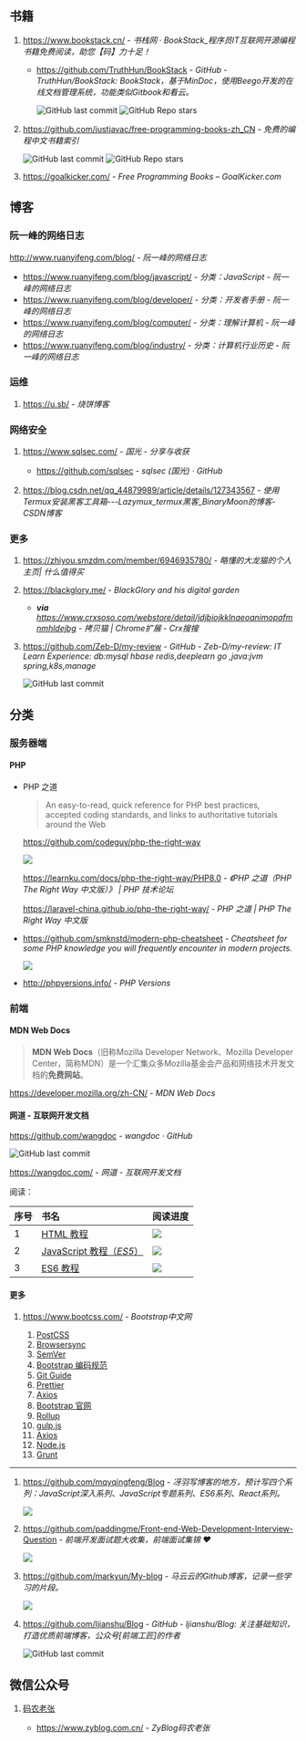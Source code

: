 ## 书籍

1. https://www.bookstack.cn/ - *书栈网 · BookStack_程序员IT互联网开源编程书籍免费阅读，助您【码】力十足！*

    - https://github.com/TruthHun/BookStack - *GitHub - TruthHun/BookStack: BookStack，基于MinDoc，使用Beego开发的在线文档管理系统，功能类似Gitbook和看云。*

        ![GitHub last commit](https://badgen.net/github/last-commit/TruthHun/BookStack?icon=github&color=blue)
        ![GitHub Repo stars](https://img.shields.io/github/stars/TruthHun/BookStack?style=social)

2. https://github.com/justjavac/free-programming-books-zh_CN - *免费的编程中文书籍索引*

    ![GitHub last commit](https://img.shields.io/github/last-commit/justjavac/free-programming-books-zh_CN?color=blue&logo=github)
    ![GitHub Repo stars](https://img.shields.io/github/stars/justjavac/free-programming-books-zh_CN?style=social)

3. https://goalkicker.com/ - *Free Programming Books – GoalKicker.com*


## 博客

### 阮一峰的网络日志

http://www.ruanyifeng.com/blog/ - *阮一峰的网络日志*

- https://www.ruanyifeng.com/blog/javascript/ - *分类：JavaScript - 阮一峰的网络日志*
- https://www.ruanyifeng.com/blog/developer/ - *分类：开发者手册 - 阮一峰的网络日志*
- https://www.ruanyifeng.com/blog/computer/ - *分类：理解计算机 - 阮一峰的网络日志*
- https://www.ruanyifeng.com/blog/industry/ - *分类：计算机行业历史 - 阮一峰的网络日志*


### 运维

1. https://u.sb/ - *烧饼博客*


### 网络安全

1. https://www.sqlsec.com/ - *国光 - 分享与收获*

    -  https://github.com/sqlsec - *sqlsec (国光) · GitHub*

2. https://blog.csdn.net/qq_44879989/article/details/127343567 - *使用Termux安装黑客工具箱---Lazymux_termux黑客_BinaryMoon的博客-CSDN博客*


### 更多

1. https://zhiyou.smzdm.com/member/6946935780/ - *略懂的大龙猫的个人主页| 什么值得买*

2. https://blackglory.me/ - *BlackGlory and his digital garden*

    - _**via** https://www.crxsoso.com/webstore/detail/jdjbiojkklnaeoanimopafmnmhldejbg - *拷贝猫 | Chrome扩展 - Crx搜搜*_

3. https://github.com/Zeb-D/my-review - *GitHub - Zeb-D/my-review: IT Learn Experience: db:mysql hbase redis,deeplearn go ,java:jvm spring,k8s,manage*

    ![GitHub last commit](https://badgen.net/github/last-commit/Zeb-D/my-review?icon=github&color=blue)


## 分类

### 服务器端

#### PHP

- PHP 之道
  > An easy-to-read, quick reference for PHP best practices, accepted coding standards, and links to authoritative tutorials around the Web
  
  
  https://github.com/codeguy/php-the-right-way

  ![](https://img.shields.io/github/last-commit/codeguy/php-the-right-way?logo=github&color=blue)
  
  https://learnku.com/docs/php-the-right-way/PHP8.0 - *《PHP 之道（PHP The Right Way 中文版）》 | PHP 技术论坛*
  
  https://laravel-china.github.io/php-the-right-way/ - *PHP 之道 | PHP The Right Way 中文版*
  
- https://github.com/smknstd/modern-php-cheatsheet - *Cheatsheet for some PHP knowledge you will frequently encounter in modern projects.*

  ![](https://img.shields.io/github/last-commit/smknstd/modern-php-cheatsheet?logo=github&color=blue)

- http://phpversions.info/ - *PHP Versions*


### 前端

#### MDN Web Docs

> **MDN Web Docs**（旧称Mozilla Developer Network、Mozilla Developer Center，简称MDN）是一个汇集众多Mozilla基金会产品和网络技术开发文档的**免费网站**。

https://developer.mozilla.org/zh-CN/ - *MDN Web Docs*


#### 网道 - 互联网开发文档

https://github.com/wangdoc - *wangdoc · GitHub*

![GitHub last commit](https://badgen.net/github/last-commit/wangdoc/website?icon=github&color=blue)

https://wangdoc.com/ - *网道 - 互联网开发文档*

阅读：

序号  | 书名  | 阅读进度
:---|:---|:---
1  | [HTML 教程](https://www.wangdoc.com/html/)  | ![](https://img.shields.io/badge/阅读进度-0%25-lightgrey)
2  | [JavaScript 教程（*ES5*）](https://www.wangdoc.com/javascript/)  | ![](https://img.shields.io/badge/阅读进度-30%25-brightgreen)
3  | [ES6 教程](https://www.wangdoc.com/es6/)  | ![](https://img.shields.io/badge/阅读进度-0%25-lightgrey)


#### 更多

1. https://www.bootcss.com/ - *Bootstrap中文网*

    1. [PostCSS]()
    2. [Browsersync]()
    3. [SemVer]()
    4. [Bootstrap 编码规范]()
    5. [Git Guide]()
    6. [Prettier]()
    7. [Axios]()
    8. [Bootstrap 官网]()
    9. [Rollup]()
    10. [gulp.js]()
    11. [Axios]()
    12. [Node.js]()
    13. [Grunt]()

---

1. https://github.com/mqyqingfeng/Blog - *冴羽写博客的地方，预计写四个系列：JavaScript深入系列、JavaScript专题系列、ES6系列、React系列。*

    ![](https://badgen.net/github/last-commit/mqyqingfeng/Blog?icon=github&color=blue)

2. https://github.com/paddingme/Front-end-Web-Development-Interview-Question - *前端开发面试题大收集，前端面试集锦 ❤️*

    ![](https://badgen.net/github/last-commit/paddingme/Front-end-Web-Development-Interview-Question?icon=github&color=blue)

3. https://github.com/markyun/My-blog - *马云云的Github博客，记录一些学习的片段。*

    ![](https://badgen.net/github/last-commit/markyun/My-blog?icon=github&color=blue)

4. https://github.com/ljianshu/Blog - *GitHub - ljianshu/Blog: 关注基础知识，打造优质前端博客，公众号[前端工匠]的作者*

    ![GitHub last commit](https://badgen.net/github/last-commit/ljianshu/Blog?icon=github&color=blue)


## 微信公众号

1. [码农老张](https://mp.weixin.qq.com/mp/profile_ext?action=home&__biz=MzIxODQyNTU1MA==&scene=124#wechat_redirect)

    - https://www.zyblog.com.cn/ - *ZyBlog码农老张*
